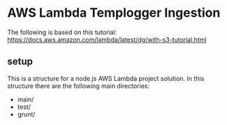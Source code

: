 # AWS Lambda Templogger Ingestion

The following is based on this tutorial:
https://docs.aws.amazon.com/lambda/latest/dg/with-s3-tutorial.html


## setup
This is a structure for a node.js AWS Lambda project solution. In this structure there are the following main directories:
* main/
* test/
* grunt/

#